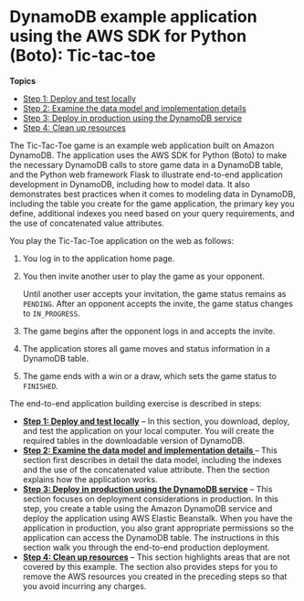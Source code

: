 # DynamoDB example application using the AWS SDK for Python \(Boto\): Tic\-tac\-toe<a name="TicTacToe"></a>

**Topics**
+ [Step 1: Deploy and test locally](TicTacToe.Phase1.md)
+ [Step 2: Examine the data model and implementation details](TicTacToe.Phase2.md)
+ [Step 3: Deploy in production using the DynamoDB service](TicTacToe.Phase3.md)
+ [Step 4: Clean up resources](TicTacToe.AppClosure.md)

The Tic\-Tac\-Toe game is an example web application built on Amazon DynamoDB\. The application uses the AWS SDK for Python \(Boto\) to make the necessary DynamoDB calls to store game data in a DynamoDB table, and the Python web framework Flask to illustrate end\-to\-end application development in DynamoDB, including how to model data\. It also demonstrates best practices when it comes to modeling data in DynamoDB, including the table you create for the game application, the primary key you define, additional indexes you need based on your query requirements, and the use of concatenated value attributes\.

You play the Tic\-Tac\-Toe application on the web as follows:

1. You log in to the application home page\.

1. You then invite another user to play the game as your opponent\.

   Until another user accepts your invitation, the game status remains as `PENDING`\. After an opponent accepts the invite, the game status changes to `IN_PROGRESS`\.

1. The game begins after the opponent logs in and accepts the invite\.

1. The application stores all game moves and status information in a DynamoDB table\.

1. The game ends with a win or a draw, which sets the game status to `FINISHED`\.

The end\-to\-end application building exercise is described in steps:
+ **[Step 1: Deploy and test locally](TicTacToe.Phase1.md)** – In this section, you download, deploy, and test the application on your local computer\. You will create the required tables in the downloadable version of DynamoDB\.
+ **[Step 2: Examine the data model and implementation details ](TicTacToe.Phase2.md)** – This section first describes in detail the data model, including the indexes and the use of the concatenated value attribute\. Then the section explains how the application works\. 
+ **[Step 3: Deploy in production using the DynamoDB service](TicTacToe.Phase3.md)** – This section focuses on deployment considerations in production\. In this step, you create a table using the Amazon DynamoDB service and deploy the application using AWS Elastic Beanstalk\. When you have the application in production, you also grant appropriate permissions so the application can access the DynamoDB table\. The instructions in this section walk you through the end\-to\-end production deployment\.
+ **[Step 4: Clean up resources](TicTacToe.AppClosure.md)** – This section highlights areas that are not covered by this example\. The section also provides steps for you to remove the AWS resources you created in the preceding steps so that you avoid incurring any charges\.